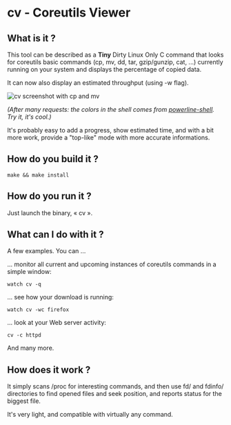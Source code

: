 cv - Coreutils Viewer
=====================

What is it ?
------------

This tool can be described as a **Tiny** Dirty Linux Only C command that looks
for coreutils basic commands (cp, mv, dd, tar, gzip/gunzip, cat, ...) currently
running on your system and displays the percentage of copied data.

It can now also display an estimated throughput (using -w flag).

![cv screenshot with cp and mv](https://raw.github.com/Xfennec/cv/master/capture.png)

_(After many requests: the colors in the shell comes from [powerline-shell](https://github.com/milkbikis/powerline-shell). Try it, it's cool.)_

It's probably easy to add a progress, show estimated time, and with a bit more work,
provide a "top-like" mode with more accurate informations.

How do you build it ?
---------------------

```
make && make install
```


How do you run it ?
-------------------

Just launch the binary, « cv ».


What can I do with it ?
-----------------------

A few examples. You can …

… monitor all current and upcoming instances of coreutils commands in
a simple window:
```
watch cv -q
```

… see how your download is running:
```
watch cv -wc firefox
```

… look at your Web server activity:
```
cv -c httpd
```

And many more.

How does it work ?
------------------

It simply scans /proc for interesting commands, and then use fd/ and fdinfo/
directories to find opened files and seek position, and reports status for
the biggest file.

It's very light, and compatible with virtually any command.
